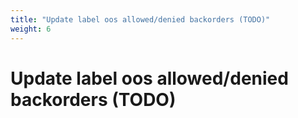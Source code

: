 ```yaml
---
title: "Update label oos allowed/denied backorders (TODO)"
weight: 6
---
```


# Update label oos allowed/denied backorders (TODO)
